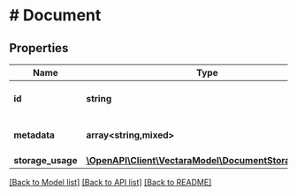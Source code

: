# # Document

## Properties

Name | Type | Description | Notes
------------ | ------------- | ------------- | -------------
**id** | **string** | The Document ID. | [optional]
**metadata** | **array<string,mixed>** | The document metadata. | [optional]
**storage_usage** | [**\OpenAPI\Client\VectaraModel\DocumentStorageUsage**](DocumentStorageUsage.md) |  | [optional]

[[Back to Model list]](../../README.md#models) [[Back to API list]](../../README.md#endpoints) [[Back to README]](../../README.md)
